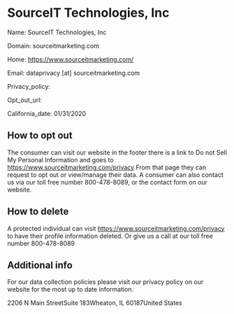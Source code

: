 
# SourceIT Technologies, Inc

Name: SourceIT Technologies, Inc

Domain: sourceitmarketing.com

Home: https://www.sourceitmarketing.com/

Email: dataprivacy [at] sourceitmarketing.com

Privacy_policy: 

Opt_out_url: 

California_date: 01/31/2020



## How to opt out

The consumer can visit our website in the footer there is a link to Do not Sell My Personal Information and goes to https://www.sourceitmarketing.com/privacy
From that page they can request to opt out or view/manage their data. A consumer can also contact us via our toll free number 800-478-8089, or the contact form on our website.

## How to delete

A protected individual can visit https://www.sourceitmarketing.com/privacy to have their profile information deleted. Or give us a call at our toll free number 800-478-8089

## Additional info

For our data collection policies please visit our privacy policy on our website for the most up to date information.

2206 N Main StreetSuite 183Wheaton, IL 60187United States

